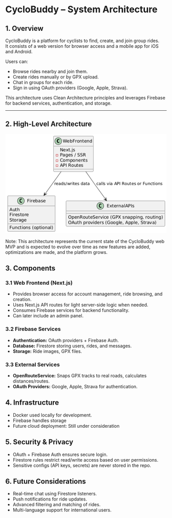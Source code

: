 # CycloBuddy – System Architecture

## 1. Overview

CycloBuddy is a platform for cyclists to find, create, and join group rides.  
It consists of a web version for browser access and a mobile app for iOS and Android.  

Users can:

- Browse rides nearby and join them.
- Create rides manually or by GPX upload.
- Chat in groups for each ride.
- Sign in using OAuth providers (Google, Apple, Strava).

This architecture uses Clean Architecture principles and leverages Firebase for backend services, authentication, and storage.

---

## 2. High-Level Architecture

![CycloBuddy Web Architecture](./images/architecture-diagramme.png)

Note: This architecture represents the current state of the CycloBuddy web MVP and is expected to evolve over time as new features are added, optimizations are made, and the platform grows.

## 3. Components

### 3.1 Web Frontend (Next.js)

- Provides browser access for account management, ride browsing, and creation.
- Uses Next.js API routes for light server-side logic when needed.
- Consumes Firebase services for backend functionality.
- Can later include an admin panel.

### 3.2 Firebase Services

- **Authentication:** OAuth providers + Firebase Auth.
- **Database:** Firestore storing users, rides, and messages.
- **Storage:** Ride images, GPX files.

### 3.3 External Services

- **OpenRouteService:** Snaps GPX tracks to real roads, calculates distances/routes.
- **OAuth Providers:** Google, Apple, Strava for authentication.

## 4. Infrastructure

- Docker used locally for development.
- Firebase handles storage
- Future cloud deployment: Still under consideration

## 5. Security & Privacy

- OAuth + Firebase Auth ensures secure login.  
- Firestore rules restrict read/write access based on user permissions.  
- Sensitive configs (API keys, secrets) are never stored in the repo.

## 6. Future Considerations

- Real-time chat using Firestore listeners.  
- Push notifications for ride updates.  
- Advanced filtering and matching of rides.  
- Multi-language support for international users.